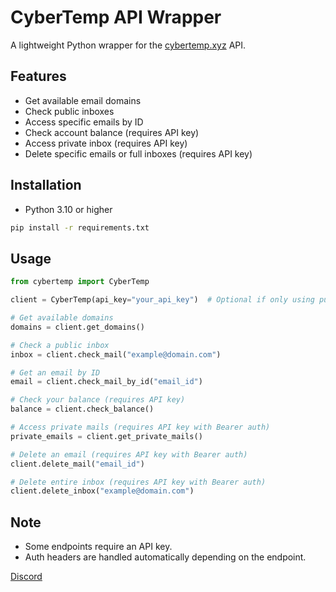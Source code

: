 # CyberTemp API Wrapper

A lightweight Python wrapper for the [cybertemp.xyz](https://cybertemp.xyz) API.

## Features

- Get available email domains
- Check public inboxes
- Access specific emails by ID
- Check account balance (requires API key)
- Access private inbox (requires API key)
- Delete specific emails or full inboxes (requires API key)

## Installation

- Python 3.10 or higher

```bash
pip install -r requirements.txt
```

## Usage

```python
from cybertemp import CyberTemp

client = CyberTemp(api_key="your_api_key")  # Optional if only using public endpoints

# Get available domains
domains = client.get_domains()

# Check a public inbox
inbox = client.check_mail("example@domain.com")

# Get an email by ID
email = client.check_mail_by_id("email_id")

# Check your balance (requires API key)
balance = client.check_balance()

# Access private mails (requires API key with Bearer auth)
private_emails = client.get_private_mails()

# Delete an email (requires API key with Bearer auth)
client.delete_mail("email_id")

# Delete entire inbox (requires API key with Bearer auth)
client.delete_inbox("example@domain.com")
```

## Note

- Some endpoints require an API key.
- Auth headers are handled automatically depending on the endpoint.

[Discord](https://discord.gg/undesync)